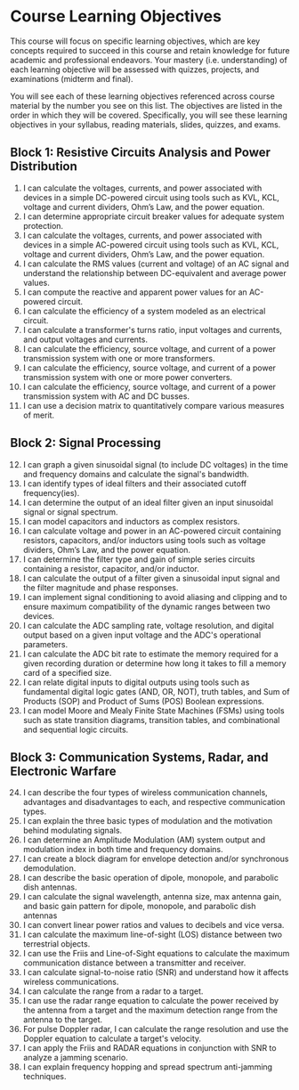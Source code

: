 # Course Learning Objectives

This course will focus on specific learning objectives, which are key concepts required to succeed in this course and retain knowledge for future academic and professional endeavors. Your mastery (i.e. understanding) of each learning objective will be assessed with quizzes, projects, and examinations (midterm and final).

You will see each of these learning objectives referenced across course material by the number you see on this list. The objectives are listed in the order in which they will be covered. Specifically, you will see these learning objectives in your syllabus, reading materials, slides, quizzes, and exams. 

## Block 1: Resistive Circuits Analysis and Power Distribution
1. I can calculate the voltages, currents, and power associated with devices in a simple DC-powered circuit using tools such as KVL, KCL, voltage and current dividers, Ohm’s Law, and the power equation.
2. I can determine appropriate circuit breaker values for adequate system protection.
3. I can calculate the voltages, currents, and power associated with devices in a simple AC-powered circuit using tools such as KVL, KCL, voltage and current dividers, Ohm’s Law, and the power equation.
4. I can calculate the RMS values (current and voltage) of an AC signal and understand the relationship between DC-equivalent and average power values.
5. I can compute the reactive and apparent power values for an AC-powered circuit.
6. I can calculate the efficiency of a system modeled as an electrical circuit.
7. I can calculate a transformer's turns ratio, input voltages and currents, and output voltages and currents. 
8. I can calculate the efficiency, source voltage, and current of a power transmission system with one or more transformers.
9. I can calculate the efficiency, source voltage, and current of a power transmission system with one or more power converters.
10. I can calculate the efficiency, source voltage, and current of a power transmission system with AC and DC busses.
11. I can use a decision matrix to quantitatively compare various measures of merit.

## Block 2: Signal Processing
12. I can graph a given sinusoidal signal (to include DC voltages) in the time and frequency domains and calculate the signal's bandwidth.
13. I can identify types of ideal filters and their associated cutoff frequency(ies). 
14. I can determine the output of an ideal filter given an input sinusoidal signal or signal spectrum.
15. I can model capacitors and inductors as complex resistors. 
16. I can calculate voltage and power in an AC-powered circuit containing resistors, capacitors, and/or inductors using tools such as voltage dividers, Ohm’s Law, and the power equation.
17. I can determine the filter type and gain of simple series circuits containing a resistor, capacitor, and/or inductor.
18. I can calculate the output of a filter given a sinusoidal input signal and the filter magnitude and phase responses.
19. I can implement signal conditioning to avoid aliasing and clipping and to ensure maximum compatibility of the dynamic ranges between two devices. 
20. I can calculate the ADC sampling rate, voltage resolution, and digital output based on a given input voltage and the ADC's operational parameters. 
21. I can calculate the ADC bit rate to estimate the memory required for a given recording duration or determine how long it takes to fill a memory card of a specified size.
22. I can relate digital inputs to digital outputs using tools such as fundamental digital logic gates (AND, OR, NOT), truth tables, and Sum of Products (SOP) and Product of Sums (POS) Boolean expressions.
23. I can model Moore and Mealy Finite State Machines (FSMs) using tools such as state transition diagrams, transition tables, and combinational and sequential logic circuits.

## Block 3: Communication Systems, Radar, and Electronic Warfare
24. I can describe the four types of wireless communication channels, advantages and disadvantages to each, and respective communication types.
25. I can explain the three basic types of modulation and the motivation behind modulating signals.
26. I can determine an Amplitude Modulation (AM) system output and modulation index in both time and frequency domains.
27. I can create a block diagram for envelope detection and/or synchronous demodulation. 
28. I can describe the basic operation of dipole, monopole, and parabolic dish antennas.
29. I can calculate the signal wavelength, antenna size, max antenna gain, and basic gain pattern for dipole, monopole, and parabolic dish antennas
30. I can convert linear power ratios and values to decibels and vice versa.
31. I can calculate the maximum line-of-sight (LOS) distance between two terrestrial objects. 
32. I can use the Friis and Line-of-Sight equations to calculate the maximum communication distance between a transmitter and receiver.
33. I can calculate signal-to-noise ratio (SNR) and understand how it affects wireless communications.
34. I can calculate the range from a radar to a target.
35. I can use the radar range equation to calculate the power received by the antenna from a target and the maximum detection range from the antenna to the target.
36. For pulse Doppler radar, I can calculate the range resolution and use the Doppler equation to calculate a target's velocity.
37. I can apply the Friis and RADAR equations in conjunction with SNR to analyze a jamming scenario.
38. I can explain frequency hopping and spread spectrum anti-jamming techniques.
